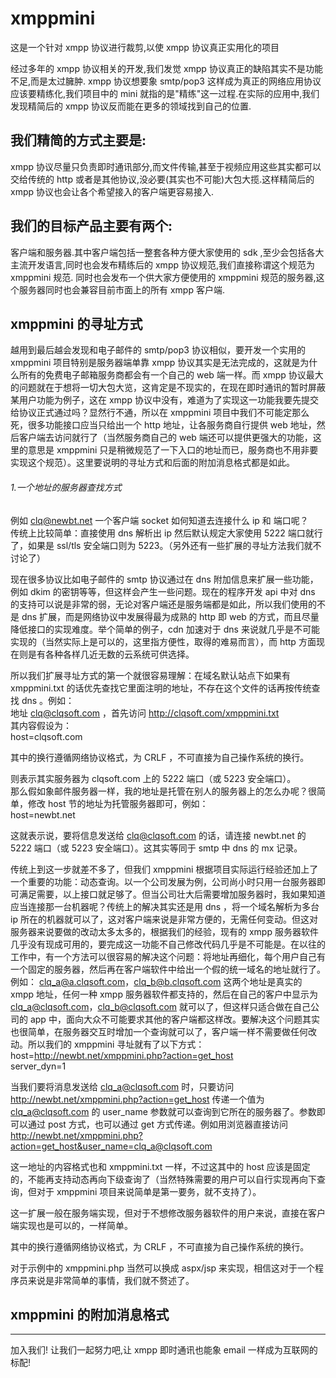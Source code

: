 # xmppmini
这是一个针对 xmpp 协议进行裁剪,以使 xmpp 协议真正实用化的项目

经过多年的 xmpp 协议相关的开发,我们发觉 xmpp 协议真正的缺陷其实不是功能不足,而是太过臃肿. xmpp 协议想要象 smtp/pop3 这样成为真正的网络应用协议应该要精练化,我们项目中的 mini 就指的是"精练"这一过程.在实际的应用中,我们发现精简后的 xmpp 协议反而能在更多的领域找到自己的位置.

## 我们精简的方式主要是:
xmpp 协议尽量只负责即时通讯部分,而文件传输,甚至于视频应用这些其实都可以交给传统的 http 或者是其他协议,没必要(其实也不可能)大包大揽.这样精简后的 xmpp 协议也会让各个希望接入的客户端更容易接入.

## 我们的目标产品主要有两个:
客户端和服务器.其中客户端包括一整套各种方便大家使用的 sdk ,至少会包括各大主流开发语言,同时也会发布精练后的 xmpp 协议规范,我们直接称谓这个规范为 xmppmini 规范. 同时也会发布一个供大家方便使用的 xmppmini 规范的服务器,这个服务器同时也会兼容目前市面上的所有 xmpp 客户端.

## xmppmini 的寻址方式
越用到最后越会发现和电子邮件的 smtp/pop3 协议相似，要开发一个实用的 xmppmini 项目特别是服务器端单靠 xmpp 协议其实是无法完成的，这就是为什么所有的免费电子邮箱服务商都会有一个自己的 web 端一样。而 xmpp 协议最大的问题就在于想将一切大包大览，这肯定是不现实的，在现在即时通讯的暂时屏蔽某用户功能为例子，这在 xmpp 协议中没有，难道为了实现这一功能我要先提交给协议正式通过吗？显然行不通，所以在 xmppmini 项目中我们不可能定那么死，很多功能接口应当只给出一个 http 地址，让各服务商自行提供 web 地址，然后客户端去访问就行了（当然服务商自己的 web 端还可以提供更强大的功能，这里的意思是 xmppmini 只是稍微规范了一下入口的地址而已，服务商也不用非要实现这个规范）。这里要说明的寻址方式和后面的附加消息格式都是如此。

###### 1.一个地址的服务器查找方式  
例如 clq@newbt.net 一个客户端 socket 如何知道去连接什么 ip 和 端口呢？  
传统上比较简单：直接使用 dns 解析出 ip 然后默认规定大家使用 5222 端口就行了，如果是 ssl/tls 安全端口则为 5223。（另外还有一些扩展的寻址方法我们就不讨论了）  

现在很多协议比如电子邮件的 smtp 协议通过在 dns 附加信息来扩展一些功能，例如 dkim 的密钥等等，但这样会产生一些问题。现在的程序开发 api 中对 dns 的支持可以说是非常的弱，无论对客户端还是服务端都是如此，所以我们使用的不是 dns 扩展，而是网络协议中发展得最为成熟的 http 即 web 的方式，而且尽量降低接口的实现难度。举个简单的例子，cdn 加速对于 dns 来说就几乎是不可能实现的（当然实际上是可以的，这里指方便性，取得的难易而言），而 http 方面现在则是有各种各样几近无数的云系统可供选择。

所以我们扩展寻址方式的第一个就很容易理解：在域名默认站点下如果有 xmppmini.txt 的话优先查找它里面注明的地址，不存在这个文件的话再按传统查找 dns 。例如：  
地址 clq@clqsoft.com ，首先访问 http://clqsoft.com/xmppmini.txt  
其内容假设为：  
host=clqsoft.com  

其中的换行遵循网络协议格式，为 CRLF ，不可直接为自己操作系统的换行。  

则表示其实服务器为 clqsoft.com 上的 5222 端口（或 5223 安全端口）。  
那么假如象邮件服务器一样，我的地址是托管在别人的服务器上的怎么办呢？很简单，修改 host 节的地址为托管服务器即可，例如：  
host=newbt.net  

这就表示说，要将信息发送给 clq@clqsoft.com 的话，请连接 newbt.net 的 5222 端口（或 5223 安全端口）。这其实等同于 smtp 中 dns 的 mx 记录。      

传统上到这一步就差不多了，但我们 xmppmini 根据项目实际运行经验还加上了一个重要的功能：动态查询。以一个公司发展为例，公司尚小时只用一台服务器即可满足需要，以上接口就足够了。但当公司壮大后需要增加服务器时，我如果知道应当连接那一台机器呢？传统上的解决其实还是用 dns ，将一个域名解析为多台 ip 所在的机器就可以了，这对客户端来说是非常方便的，无需任何变动。但这对服务器来说要做的改动太多太多的，根据我们的经验，现有的 xmpp 服务器软件几乎没有现成可用的，要完成这一功能不自己修改代码几乎是不可能是。在以往的工作中，有一个方法可以很容易的解决这个问题：将地址再细化，每个用户自己有一个固定的服务器，然后再在客户端软件中给出一个假的统一域名的地址就行了。例如： clq_a@a.clqsoft.com，clq_b@b.clqsoft.com 这两个地址是真实的 xmpp 地址，任何一种 xmpp 服务器软件都支持的，然后在自己的客户中显示为 clq_a@clqsoft.com，clq_b@clqsoft.com 就可以了，但这样只适合做在自己公司的 app 中，面向大众不可能要求其他的客户端都这样改。要解决这个问题其实也很简单，在服务器交互时增加一个查询就可以了，客户端一样不需要做任何改动。所以我们的 xmppmini 寻址就有了以下方式：   
host=http://newbt.net/xmppmini.php?action=get_host  
server_dyn=1  

当我们要将消息发送给 clq_a@clqsoft.com 时，只要访问 http://newbt.net/xmppmini.php?action=get_host  传递一个值为 clq_a@clqsoft.com 的 user_name 参数就可以查询到它所在的服务器了。参数即可以通过 post 方式，也可以通过 get 方式传递。例如用浏览器直接访问 http://newbt.net/xmppmini.php?action=get_host&user_name=clq_a@clqsoft.com   

这一地址的内容格式也和 xmppmini.txt 一样，不过这其中的 host 应该是固定的，不能再支持动态再向下级查询了（当然特殊需要的用户可以自行实现再向下查询，但对于 xmppmini 项目来说简单是第一要务，就不支持了）。  

这一扩展一般在服务端实现，但对于不想修改服务器软件的用户来说，直接在客户端实现也是可以的，一样简单。  

其中的换行遵循网络协议格式，为 CRLF ，不可直接为自己操作系统的换行。  

对于示例中的 xmppmini.php 当然可以换成 aspx/jsp 来实现，相信这对于一个程序员来说是非常简单的事情，我们就不赘述了。  

## xmppmini 的附加消息格式


--------
加入我们! 让我们一起努力吧,让 xmpp 即时通讯也能象 email 一样成为互联网的标配!
